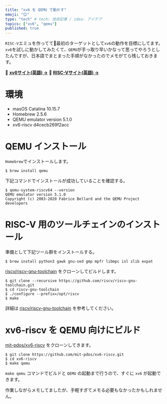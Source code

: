 ```yaml
---
title: "xv6 を QEMU で動かす"
emoji: "😊"
type: "tech" # tech: 技術記事 / idea: アイデア
topics: ["xv6", "qemu"]
published: true
---
```


`RISC-V`エミュを作ってて最初のターゲットとして`xv6`の動作を目標にしてます。
`xv6`を試しに動かしてみたくて、`QEMU`が手っ取り早いかなって思ってやろうとしたんですが、日本語でまとまった手順がなかったのでメモがてら残しておきます。

📒 **[xv6サイト(英語) →](https://pdos.csail.mit.edu/6.828/2020/xv6.html)**
📕 **[RISC-Vサイト(英語) →](https://riscv.org/)**

# 環境

* masOS Catalina 10.15.7
* Homebrew 2.5.6
* QEMU emulator version 5.1.0
* xv6-riscv d4cecb269f2acc

# QEMU インストール

`Homebrew`でインストールします。

```
$ brew install qemu
```

下記コマンドでインストールが成功していることを確認する。

```
$ qemu-system-riscv64 --version
QEMU emulator version 5.1.0
Copyright (c) 2003-2020 Fabrice Bellard and the QEMU Project developers
```

# RISC-V 用のツールチェインのインストール

準備として下記ツール群をインストールする。

```
$ brew install python3 gawk gnu-sed gmp mpfr libmpc isl zlib expat
```

[riscv/riscv-gnu-toolchain](https://github.com/riscv/riscv-gnu-toolchain) をクローンしてビルドします。

```
$ git clone --recursive https://github.com/riscv/riscv-gnu-toolchain.git
$ cd riscv-gnu-toolchain
$ ./configure --prefix=/opt/riscv
$ make
```

詳細は [riscv/riscv-gnu-toolchain](https://github.com/riscv/riscv-gnu-toolchain) を参考してください。

# xv6-riscv を QEMU 向けにビルド

[mit-pdos/xv6-riscv](https://github.com/mit-pdos/xv6-riscv) をクローンしてきます。

```
$ git clone https://github.com/mit-pdos/xv6-riscv.git
$ cd xv6-riscv
$ make qemu
```

`make qemu` コマンドでビルドと `QEMU` の起動まで行うので、すぐに `xv6` が起動できます。

作業しながらメモしてましたが、手軽すぎてメモる必要もなかったかもしれません。
